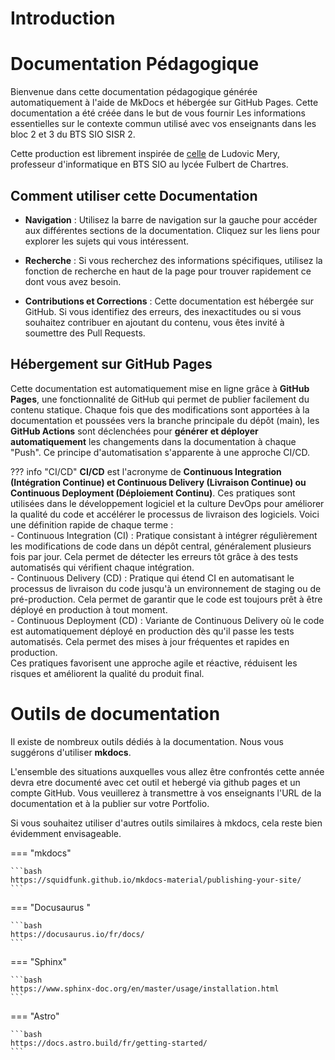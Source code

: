 # Introduction

# Documentation Pédagogique

Bienvenue dans cette documentation pédagogique générée automatiquement à l'aide de MkDocs et hébergée sur GitHub Pages. Cette documentation a été créée dans le but de vous fournir Les informations essentielles sur le contexte commun utilisé avec vos enseignants dans les bloc 2 et 3
du BTS SIO SISR 2.

Cette production est librement inspirée de [celle](https://github.com/lmeryFulbert/SportLudique2024-2025) de Ludovic Mery, professeur d'informatique en BTS SIO au lycée Fulbert de Chartres.

## Comment utiliser cette Documentation

- **Navigation** : Utilisez la barre de navigation sur la gauche pour accéder aux différentes sections de la documentation. Cliquez sur les liens pour explorer les sujets qui vous intéressent.

- **Recherche** : Si vous recherchez des informations spécifiques, utilisez la fonction de recherche en haut de la page pour trouver rapidement ce dont vous avez besoin.

- **Contributions et Corrections** : Cette documentation est hébergée sur GitHub. Si vous identifiez des erreurs, des inexactitudes ou si vous souhaitez contribuer en ajoutant du contenu, vous êtes invité à soumettre des Pull Requests.

## Hébergement sur GitHub Pages

Cette documentation est automatiquement mise en ligne grâce à **GitHub Pages**, une fonctionnalité de GitHub qui permet de publier facilement du contenu statique. Chaque fois que des modifications sont apportées à la documentation et poussées vers la branche principale du dépôt (main), les **GitHub Actions** sont déclenchées pour **générer et déployer automatiquement** les changements dans la documentation à chaque "Push". Ce principe d'automatisation s'apparente à une approche CI/CD.

??? info "CI/CD"
    **CI/CD** est l'acronyme de **Continuous Integration (Intégration Continue) et Continuous Delivery (Livraison Continue) ou Continuous Deployment (Déploiement Continu)**. Ces pratiques sont utilisées dans le développement logiciel et la culture DevOps pour améliorer la qualité du code et accélérer le processus de livraison des logiciels. Voici une définition rapide de chaque terme :</br>
    -    Continuous Integration (CI) : Pratique consistant à intégrer régulièrement les modifications de code dans un dépôt central, généralement plusieurs fois par jour. Cela permet de détecter les erreurs tôt grâce à des tests automatisés qui vérifient chaque intégration.</br>
    -    Continuous Delivery (CD) : Pratique qui étend CI en automatisant le processus de livraison du code jusqu'à un environnement de staging ou de pré-production. Cela permet de garantir que le code est toujours prêt à être déployé en production à tout moment.</br>
    -    Continuous Deployment (CD) : Variante de Continuous Delivery où le code est automatiquement déployé en production dès qu'il passe les tests automatisés. Cela permet des mises à jour fréquentes et rapides en production.</br>
    Ces pratiques favorisent une approche agile et réactive, réduisent les risques et améliorent la qualité du produit final.

# Outils de documentation

Il existe de nombreux outils dédiés à la documentation. Nous vous suggérons d'utiliser **mkdocs**.

L'ensemble des situations auxquelles vous allez être confrontés cette année devra etre documenté avec cet outil et hebergé via github pages et un compte GitHub. Vous veuillerez à transmettre à vos enseignants l'URL de la documentation et à la publier sur votre Portfolio.

Si vous souhaitez utiliser d'autres outils similaires à mkdocs, cela reste bien évidemment envisageable.

=== "mkdocs"

    ```bash
    https://squidfunk.github.io/mkdocs-material/publishing-your-site/
    ```


=== "Docusaurus "

    ```bash
    https://docusaurus.io/fr/docs/
    ```

=== "Sphinx"

    ```bash
    https://www.sphinx-doc.org/en/master/usage/installation.html
    ```

=== "Astro"

    ```bash
    https://docs.astro.build/fr/getting-started/
    ```
